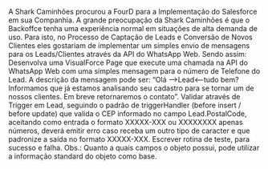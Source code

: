 
A Shark Caminhões procurou a FourD para a Implementação do Salesforce em sua Companhia. A
grande preocupação da Shark Caminhões é que o Backoffce tenha uma experiência normal em
situações de alta demanda de uso. Para isto, no Processo de Captação de Leads e Conversão de Novos
Clientes eles gostariam de implementar um simples envio de mensagens para os Leads/Clientes
através da API do WhatsApp Web. Sendo assim:
Desenvolva uma VisualForce Page que execute uma chamada na API do WhatsApp Web com uma
simples mensagem para o número de Telefone do Lead.
A descrição da mensagem pode ser: “Olá –>Lead<—tudo bem? Informamos que já estamos
analisando seu cadastro para se tornar um de nossos clientes. Em breve retornaremos o contato”.
Validar através de Trigger em Lead, seguindo o padrão de triggerHandler (before insert / before
update) que valida o CEP informado no campo Lead.PostalCode, aceitando como entrada o formato
XXXXX-XXX ou XXXXXXXX apenas números, deverá emitir erro caso receba um outro tipo de
caracter e que padronize a saída no formato XXXXX-XXX.
Escrever rotina de teste, para sucesso e falha.
Obs.: Quanto a quais campos o objeto possui, pode utilizar a informação standard do objeto como
base.
